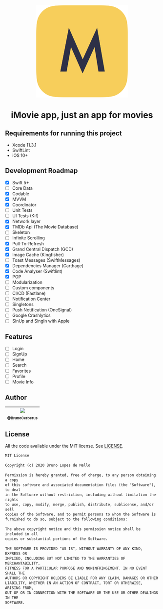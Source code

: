 <h1 align="center">
<br>
  <img src="screenshots/logo.png" width="300" alt="iMovie">
<br>
<br>
iMovie app, just an app for movies
</h1>

## Requirements for running this project
- Xcode 11.3.1
- SwiftLint
- iOS 10+

## Development Roadmap

- [x] Swift 5+
- [ ] Core Data
- [x] Codable
- [x] MVVM
- [x] Coordinator
- [ ] Unit Tests
- [ ] UI Tests (Kif)
- [x] Network layer
- [x] TMDb Api (The Movie Database)
- [ ] Skeleton
- [ ] Infinite Scrolling
- [x] Pull-To-Refresh
- [x] Grand Central Dispatch (GCD)
- [x] Image Cache (Kingfisher)
- [ ] Toast Messages (SwiftMessages) 
- [x] Dependencies Manager (Carthage)
- [x] Code Analyser (Swiftlint)
- [x] POP
- [ ] Modularization
- [ ] Custom components
- [ ] CI/CD (Fastlane)
- [ ] Notification Center
- [ ] Singletons
- [ ] Push Notification (OneSignal)
- [ ] Google Crashlytics
- [ ] SinUp and SingIn with Apple

## Features
- [ ] Login
- [ ] SignUp
- [ ] Home
- [ ] Search
- [ ] Favorites
- [ ] Profile
- [ ] Movie Info

## Author

| [<img src="https://avatars3.githubusercontent.com/u/10541956?s=400&u=eba6b61af608c7dbc1d36cbf2abacb880d9c6a71&v=4" width="48"><br><sub>@BrunoCerberus</sub>](https://github.com/BrunoCerberus) |
| :---: |

## License

All the code available under the MIT license. See [LICENSE](LICENSE).

```
MIT License

Copyright (c) 2020 Bruno Lopes de Mello

Permission is hereby granted, free of charge, to any person obtaining a copy
of this software and associated documentation files (the "Software"), to deal
in the Software without restriction, including without limitation the rights
to use, copy, modify, merge, publish, distribute, sublicense, and/or sell
copies of the Software, and to permit persons to whom the Software is
furnished to do so, subject to the following conditions:

The above copyright notice and this permission notice shall be included in all
copies or substantial portions of the Software.

THE SOFTWARE IS PROVIDED "AS IS", WITHOUT WARRANTY OF ANY KIND, EXPRESS OR
IMPLIED, INCLUDING BUT NOT LIMITED TO THE WARRANTIES OF MERCHANTABILITY,
FITNESS FOR A PARTICULAR PURPOSE AND NONINFRINGEMENT. IN NO EVENT SHALL THE
AUTHORS OR COPYRIGHT HOLDERS BE LIABLE FOR ANY CLAIM, DAMAGES OR OTHER
LIABILITY, WHETHER IN AN ACTION OF CONTRACT, TORT OR OTHERWISE, ARISING FROM,
OUT OF OR IN CONNECTION WITH THE SOFTWARE OR THE USE OR OTHER DEALINGS IN THE
SOFTWARE.
```
